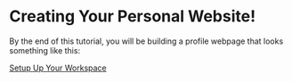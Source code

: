 # Creating Your Personal Website!

By the end of this tutorial, you will be building a profile webpage that looks something like this:

[Setup Up Your Workspace](c9.md)